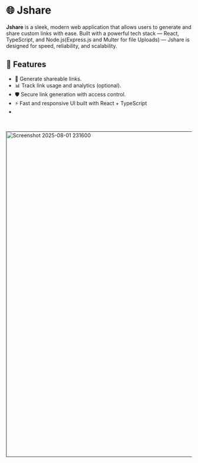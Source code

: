 # 🌐 Jshare



**Jshare** is a sleek, modern web application that allows users to generate and share custom links with ease. Built with a powerful tech stack — React, TypeScript, and Node.js(Express.js and Multer for file Uploads) — Jshare is designed for speed, reliability, and scalability.

## 🚀 Features

- 🔗 Generate shareable links.
- 📊 Track link usage and analytics (optional).
- 🛡️ Secure link generation with access control.
- ⚡ Fast and responsive UI built with React + TypeScript
- 
<br/>

<a href=""><img width="1883" height="881" alt="Screenshot 2025-08-01 231600" src="https://github.com/user-attachments/assets/95b29bba-8919-413f-a1f1-a233c9b6a9d1" /></a>
